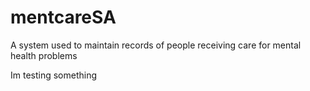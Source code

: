 # mentcareSA
A system used to maintain records of people receiving care for mental health problems

Im testing something
